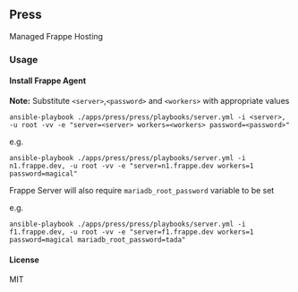 ## Press

Managed Frappe Hosting

### Usage

#### Install Frappe Agent

**Note:** Substitute `<server>`,`<password>` and `<workers>` with appropriate values
```
ansible-playbook ./apps/press/press/playbooks/server.yml -i <server>, -u root -vv -e "server=<server> workers=<workers> password=<password>"
```

e.g.
```
ansible-playbook ./apps/press/press/playbooks/server.yml -i n1.frappe.dev, -u root -vv -e "server=n1.frappe.dev workers=1 password=magical"
```

Frappe Server will also require `mariadb_root_password` variable to be set

e.g.
```
ansible-playbook ./apps/press/press/playbooks/server.yml -i f1.frappe.dev, -u root -vv -e "server=f1.frappe.dev workers=1 password=magical mariadb_root_password=tada"
```

#### License

MIT

